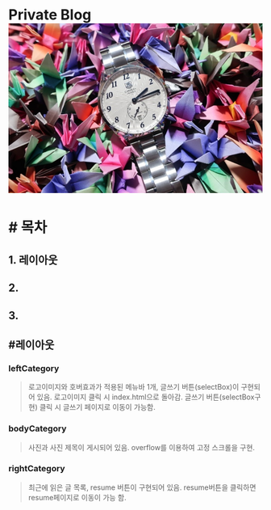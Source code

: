 Private Blog
![](https://github.com/KooDaeHun/blog/blob/082fc137e4ebbcdeb83d64e93a0bcf81e3ef8edf/img/carrera.jpg)
================================
# \# 목차
## 1. 레이아웃  
## 2.
## 3.  

  
  
## \#레이아웃
### leftCategory
>로고이미지와 호버효과가 적용된 메뉴바 1개, 글쓰기 버튼(selectBox)이 구현되어 있음.
>로고이미지 클릭 시 index.html으로 돌아감.
>글쓰기 버튼(selectBox구현) 클릭 시 글쓰기 페이지로 이동이 가능함.

### bodyCategory
>사진과 사진 제목이 게시되어 있음. overflow를 이용하여 고정 스크롤을 구현.

### rightCategory
>최근에 읽은 글 목록, resume 버튼이 구현되어 있음.
>resume버튼을 클릭하면 resume페이지로 이동이 가능 함.
